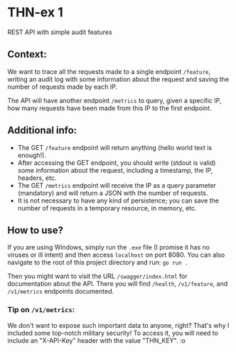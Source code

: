 # THN-ex 1
REST API with simple audit features

## Context:
We want to trace all the requests made to a single endpoint `/feature`, writing an audit log with some information about the request and saving the number of requests made by each IP.

The API will have another endpoint `/metrics` to query, given a specific IP, how many requests have been made from this IP to the first endpoint.

## Additional info:
- The GET `/feature` endpoint will return anything (hello world text is enough!).
- After accessing the GET endpoint, you should write (stdout is valid) some information about the request, including a timestamp, the IP, headers, etc.
- The GET `/metrics` endpoint will receive the IP as a query parameter (mandatory) and will return a JSON with the number of requests.
- It is not necessary to have any kind of persistence; you can save the number of requests in a temporary resource, in memory, etc.


## How to use?

If you are using Windows, simply run the `.exe` file (I promise it has no viruses or ill intent) and then access `localhost` on port 8080.
You can also navigate to the root of this project directory and run: `go run .`

Then you might want to visit the URL `/swagger/index.html` for documentation about the API.
There you will find `/health`, `/v1/feature`, and `/v1/metrics` endpoints documented.

### Tip on `/v1/metrics`:
We don't want to expose such important data to anyone, right? That's why I included some top-notch military security!
To access it, you will need to include an "X-API-Key" header with the value "THN_KEY". :o
